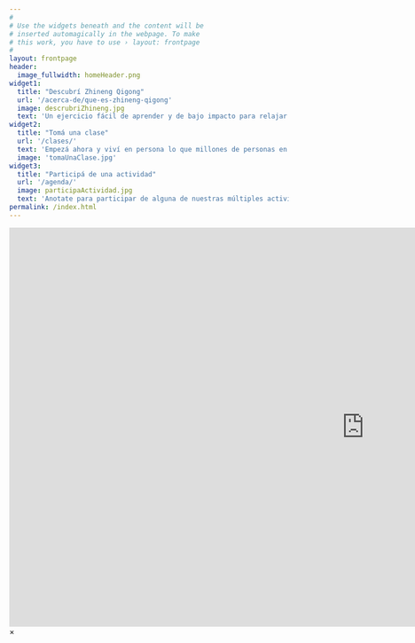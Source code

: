 ```yaml
---
#
# Use the widgets beneath and the content will be
# inserted automagically in the webpage. To make
# this work, you have to use › layout: frontpage
#
layout: frontpage
header:
  image_fullwidth: homeHeader.png
widget1:
  title: "Descubrí Zhineng Qigong"
  url: '/acerca-de/que-es-zhineng-qigong'
  image: descrubriZhineng.jpg
  text: 'Un ejercicio fácil de aprender y de bajo impacto para relajar el cuerpo y la mente, mejorar tu salud y nutrir el espíritu. ¡Para todas las edades y sin requisitos previos!'
widget2:
  title: "Tomá una clase"
  url: '/clases/'
  text: 'Empezá ahora y viví en persona lo que millones de personas en el mundo ya han experimentado: Zhineng Qigong revierte el proceso de envejecimiento, reduce el estrés, previene enfermedades y mejora la calidad de vida. '
  image: 'tomaUnaClase.jpg'
widget3:
  title: "Participá de una actividad"
  url: '/agenda/'
  image: participaActividad.jpg
  text: 'Anotate para participar de alguna de nuestras múltiples actividades y profundiza tu experiencia: charlas, talleres y retiros.'
permalink: /index.html
---
```


<div id="videoModal" class="reveal-modal large" data-reveal="">
  <div class="flex-video widescreen vimeo" style="display: block;">
    <iframe width="1280" height="720" src="https://www.youtube.com/embed/3b5zCFSmVvU" frameborder="0" allowfullscreen></iframe>
  </div>
  <a class="close-reveal-modal">&#215;</a>
</div>
